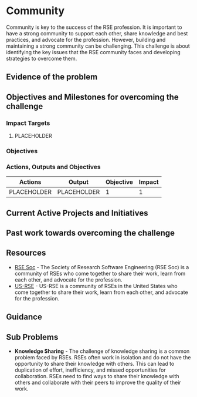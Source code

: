 # Community

Community is key to the success of the RSE profession. It is important to have a strong community to support each other, share knowledge and best practices, and advocate for the profession. However, building and maintaining a strong community can be challenging. This challenge is about identifying the key issues that the RSE community faces and developing strategies to overcome them.

## Evidence of the problem

## Objectives and Milestones for overcoming the challenge

### Impact Targets

1. PLACEHOLDER

### Objectives

### Actions, Outputs and Objectives

| Actions     | Output      | Objective | Impact |
| ----------- | ----------- | --------- | ------ |
| PLACEHOLDER | PLACEHOLDER | 1         | 1      |

## Current Active Projects and Initiatives

## Past work towards overcoming the challenge

## Resources

- [RSE Soc](https://society-rse.org/) - The Society of Research Software Engineering (RSE Soc) is a community of RSEs who come together to share their work, learn from each other, and advocate for the profession.
- [US-RSE](https://us-rse.org/) - US-RSE is a community of RSEs in the United States who come together to share their work, learn from each other, and advocate for the profession.

## Guidance

## Sub Problems

- **Knowledge Sharing** - The challenge of knowledge sharing is a common problem faced by RSEs. RSEs often work in isolation and do not have the opportunity to share their knowledge with others. This can lead to duplication of effort, inefficiency, and missed opportunities for collaboration. RSEs need to find ways to share their knowledge with others and collaborate with their peers to improve the quality of their work.
